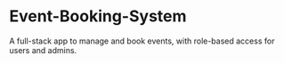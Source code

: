 # Event-Booking-System
A full-stack app to manage and book events, with role-based access for users and admins.
